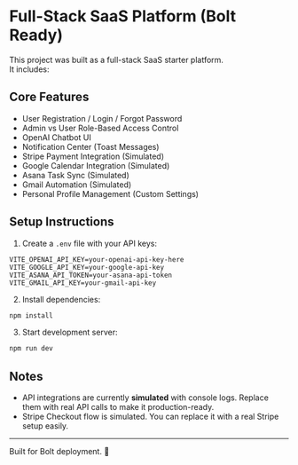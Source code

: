 # Full-Stack SaaS Platform (Bolt Ready)

This project was built as a full-stack SaaS starter platform.  
It includes:

## Core Features
- User Registration / Login / Forgot Password
- Admin vs User Role-Based Access Control
- OpenAI Chatbot UI
- Notification Center (Toast Messages)
- Stripe Payment Integration (Simulated)
- Google Calendar Integration (Simulated)
- Asana Task Sync (Simulated)
- Gmail Automation (Simulated)
- Personal Profile Management (Custom Settings)

## Setup Instructions
1. Create a `.env` file with your API keys:
```
VITE_OPENAI_API_KEY=your-openai-api-key-here
VITE_GOOGLE_API_KEY=your-google-api-key
VITE_ASANA_API_TOKEN=your-asana-api-token
VITE_GMAIL_API_KEY=your-gmail-api-key
```

2. Install dependencies:
```bash
npm install
```

3. Start development server:
```bash
npm run dev
```

## Notes
- API integrations are currently **simulated** with console logs. Replace them with real API calls to make it production-ready.
- Stripe Checkout flow is simulated. You can replace it with a real Stripe setup easily.

---

Built for Bolt deployment. 🚀